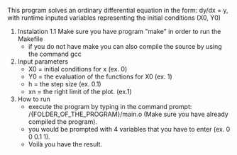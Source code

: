 This program solves an ordinary differential equation in the form: dy/dx = y, with runtime inputed variables representing the initial conditions (X0, Y0)
1. Instalation
   1.1 Make sure you have program "make" in order to run the Makefile
   - if you do not have make you can also compile the source by using the command gcc
2. Input parameters
    - X0 = initial conditions for x (ex. 0)
    - Y0 = the evaluation of the functions for X0 (ex. 1)
    - h = the step size (ex. 0.1)
    - xn = the right limit of the plot. (ex.1)
3. How to run
   - execute the program by typing in the command prompt: /{FOLDER_OF_THE_PROGRAM}/main.o (Make sure you have already compiled the program).
   - you would be prompted with 4 variables that you have to enter (ex. 0 0 0.1 1).
   - Voilà you have the result.
   
